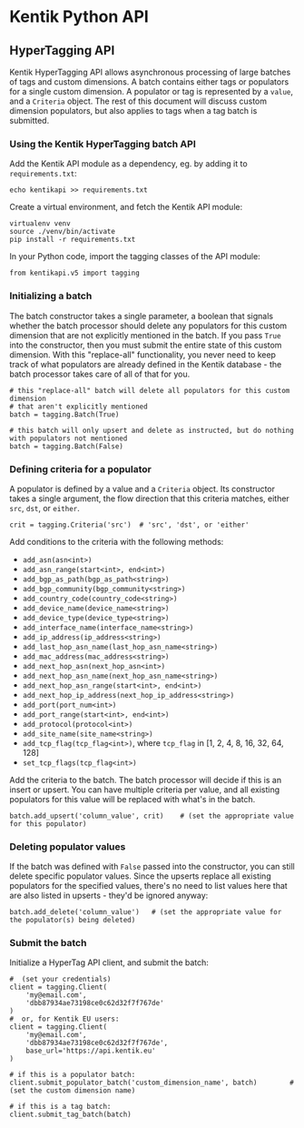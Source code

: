 Kentik Python API
=================

HyperTagging API
----------------

Kentik HyperTagging API allows asynchronous processing of large batches of tags and custom dimensions.
A batch contains either tags or populators for a single custom dimension. A populator or tag is represented
by a `value`, and a `Criteria` object. The rest of this document will discuss custom dimension populators,
but also applies to tags when a tag batch is submitted.


### Using the Kentik HyperTagging batch API

Add the Kentik API module as a dependency, eg. by adding it to `requirements.txt`:

    echo kentikapi >> requirements.txt

Create a virtual environment, and fetch the Kentik API module:

    virtualenv venv
    source ./venv/bin/activate
    pip install -r requirements.txt

In your Python code, import the tagging classes of the API module:

    from kentikapi.v5 import tagging


### Initializing a batch

The batch constructor takes a single parameter, a boolean that signals whether the batch processor should
delete any populators for this custom dimension that are not explicitly mentioned in the batch. If you pass
`True` into the constructor, then you must submit the entire state of this custom dimension. With this
"replace-all" functionality, you never need to keep track of what populators are already defined in the Kentik
database - the batch processor takes care of all of that for you.

    # this "replace-all" batch will delete all populators for this custom dimension
    # that aren't explicitly mentioned
    batch = tagging.Batch(True)

    # this batch will only upsert and delete as instructed, but do nothing with populators not mentioned
    batch = tagging.Batch(False)


### Defining criteria for a populator

A populator is defined by a value and a `Criteria` object. Its constructor takes a single argument, the
flow direction that this criteria matches, either `src`, `dst`, or `either`.

    crit = tagging.Criteria('src')  # 'src', 'dst', or 'either'

Add conditions to the criteria with the following methods:

- `add_asn(asn<int>)`
- `add_asn_range(start<int>, end<int>)`
- `add_bgp_as_path(bgp_as_path<string>)`
- `add_bgp_community(bgp_community<string>)`
- `add_country_code(country_code<string>)`
- `add_device_name(device_name<string>)`
- `add_device_type(device_type<string>)`
- `add_interface_name(interface_name<string>)`
- `add_ip_address(ip_address<string>)`
- `add_last_hop_asn_name(last_hop_asn_name<string>)`
- `add_mac_address(mac_address<string>)`
- `add_next_hop_asn(next_hop_asn<int>)`
- `add_next_hop_asn_name(next_hop_asn_name<string>)`
- `add_next_hop_asn_range(start<int>, end<int>)`
- `add_next_hop_ip_address(next_hop_ip_address<string>)`
- `add_port(port_num<int>)`
- `add_port_range(start<int>, end<int>)`
- `add_protocol(protocol<int>)`
- `add_site_name(site_name<string>)`
- `add_tcp_flag(tcp_flag<int>)`, where `tcp_flag` in [1, 2, 4, 8, 16, 32, 64, 128]
- `set_tcp_flags(tcp_flag<int>)`

Add the criteria to the batch. The batch processor will decide if this is an insert or upsert. You can have multiple
criteria per value, and all existing populators for this value will be replaced with what's in the batch.

    batch.add_upsert('column_value', crit)    # (set the appropriate value for this populator)


### Deleting populator values

If the batch was defined with `False` passed into the constructor, you can still delete specific populator values.
Since the upserts replace all existing populators for the specified values, there's no need to list values here
that are also listed in upserts - they'd be ignored anyway:

    batch.add_delete('column_value')   # (set the appropriate value for the populator(s) being deleted)


### Submit the batch

Initialize a HyperTag API client, and submit the batch:

    #  (set your credentials)
    client = tagging.Client(
        'my@email.com',
        'dbb87934ae73198ce0c62d32f7f767de'
    )
    #  or, for Kentik EU users:
    client = tagging.Client(
        'my@email.com',
        'dbb87934ae73198ce0c62d32f7f767de',
        base_url='https://api.kentik.eu'
    )

    # if this is a populator batch:
    client.submit_populator_batch('custom_dimension_name', batch)        # (set the custom dimension name)

    # if this is a tag batch:
    client.submit_tag_batch(batch)

